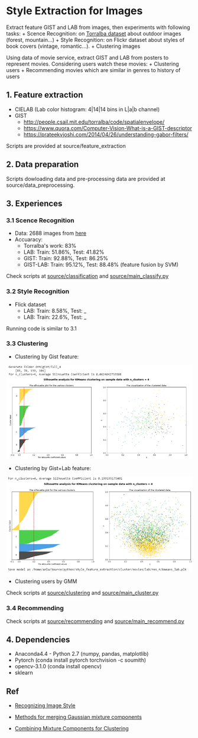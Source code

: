 # Style Extraction for Images

Extract feature GIST and LAB from images, then experiments with following tasks:
	+ Scence Recognition: on [Torralba dataset](http://people.csail.mit.edu/torralba/code/spatialenvelope/) about outdoor images (forest, mountain...)
	+ Style Recognition: on Flickr dataset about styles of book covers (vintage, romantic...).
	+ Clustering images

Using data of movie service, extract GIST and LAB from posters to represent movies. Considering users watch these movies:
	+ Clustering users
	+ Recommending movies which are similar in genres to history of users

## 1. Feature extraction

- CIELAB (Lab color histogram: 4|14|14 bins in L|a|b channel)
- GIST
  + http://people.csail.mit.edu/torralba/code/spatialenvelope/
  + https://www.quora.com/Computer-Vision-What-is-a-GIST-descriptor
  + https://prateekvjoshi.com/2014/04/26/understanding-gabor-filters/

Scripts are provided at source/feature_extraction

## 2. Data preparation

Scripts dowloading data and pre-processing data are provided at source/data_preprocessing.		  

## 3. Experiences

### 3.1 Scence Recognition

- Data: 2688 images from [here](http://people.csail.mit.edu/torralba/code/spatialenvelope/)
- Accuaracy:
    + Torralba's work: 83%
    + LAB:      Train: 51.86%, Test: 41.82%
    + GIST:     Train: 92.88%, Test: 86.25%
    + GIST-LAB: Train: 95.12%, Test: 88.48% (feature fusion by SVM)

Check scripts at [source/classification](https://github.com/anvy1102/style-etraction-for-images/tree/master/source/classification) and [source/main_classify.py](https://github.com/anvy1102/style-etraction-for-images/tree/master/source/main_classify.py)     

### 3.2 Style Recognition

- Flick dataset
	+ LAB:      Train: 8.58%, Test: _
	+ LAB:      Train: 22.6%, Test: _

Running code is similar to 3.1

### 3.3 Clustering

+ Clustering by Gist feature: 

![gist_clustering_image](/images/gist_clustering_image.png)

+ Clustering by Gist+Lab feature: 
	
![gistlab_clustering_image](/images/gistlab_clustering_image.png)

+ Clustering users by GMM

Check scripts at [source/clustering](https://github.com/anvy1102/style-etraction-for-images/tree/master/source/clustering) and [source/main_cluster.py](https://github.com/anvy1102/style-etraction-for-images/tree/master/source/main_cluster.py)

### 3.4 Recommending

Check scripts at [source/recommending](https://github.com/anvy1102/style-etraction-for-images/tree/master/source/recommending) and [source/main_recommend.py](https://github.com/anvy1102/style-etraction-for-images/tree/master/source/main_recommend.py)     
## 4. Dependencies 

- Anaconda4.4 - Python 2.7 (numpy, pandas, matplotlib)
- Pytorch (conda install pytorch torchvision -c soumith)
- opencv-3.1.0 (conda install opencv)
- sklearn


## Ref	
- [Recognizing Image Style](https://arxiv.org/abs/1311.3715)

- [Methods for merging Gaussian mixture components](https://doi.org/10.1007/s11634-010-0058-3)

- [Combining Mixture Components
for Clustering](https://www.stat.washington.edu/raftery/Research/PDF/Baudry2010.pdf)





